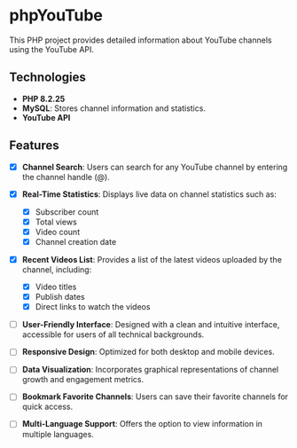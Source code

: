 # phpYouTube

This PHP project provides detailed information about YouTube channels using the YouTube API.

## Technologies

- **PHP 8.2.25**
- **MySQL**: Stores channel information and statistics.
- **YouTube API**

## Features

- [x] **Channel Search**: Users can search for any YouTube channel by entering the channel handle (@).
  
- [x] **Real-Time Statistics**: Displays live data on channel statistics such as:
  - [x] Subscriber count
  - [x] Total views
  - [x] Video count
  - [x] Channel creation date

- [x] **Recent Videos List**: Provides a list of the latest videos uploaded by the channel, including:
  - [x] Video titles
  - [x] Publish dates
  - [x] Direct links to watch the videos

- [ ] **User-Friendly Interface**: Designed with a clean and intuitive interface, accessible for users of all technical backgrounds.

- [ ] **Responsive Design**: Optimized for both desktop and mobile devices.

- [ ] **Data Visualization**: Incorporates graphical representations of channel growth and engagement metrics.

- [ ] **Bookmark Favorite Channels**: Users can save their favorite channels for quick access.

- [ ] **Multi-Language Support**: Offers the option to view information in multiple languages.


